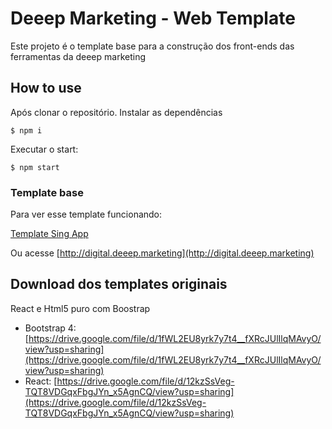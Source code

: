 # Deeep Marketing - Web Template

Este projeto é o template base para a construção dos front-ends das ferramentas da deeep marketing

## How to use

Após clonar o repositório. Instalar as dependências


`$ npm i`

Executar o start:

`$ npm start`


### Template base

Para ver esse template funcionando:

[Template Sing App](https://demo.flatlogic.com/sing-app/html-bs4/dashboard/)

Ou acesse [http://digital.deeep.marketing](http://digital.deeep.marketing)

## Download dos templates originais

React e Html5 puro com Boostrap

- Bootstrap 4: [https://drive.google.com/file/d/1fWL2EU8yrk7y7t4__fXRcJUlIlqMAvyO/view?usp=sharing](https://drive.google.com/file/d/1fWL2EU8yrk7y7t4__fXRcJUlIlqMAvyO/view?usp=sharing)
- React:  [https://drive.google.com/file/d/12kzSsVeg-TQT8VDGqxFbgJYn_x5AgnCQ/view?usp=sharing](https://drive.google.com/file/d/12kzSsVeg-TQT8VDGqxFbgJYn_x5AgnCQ/view?usp=sharing)

